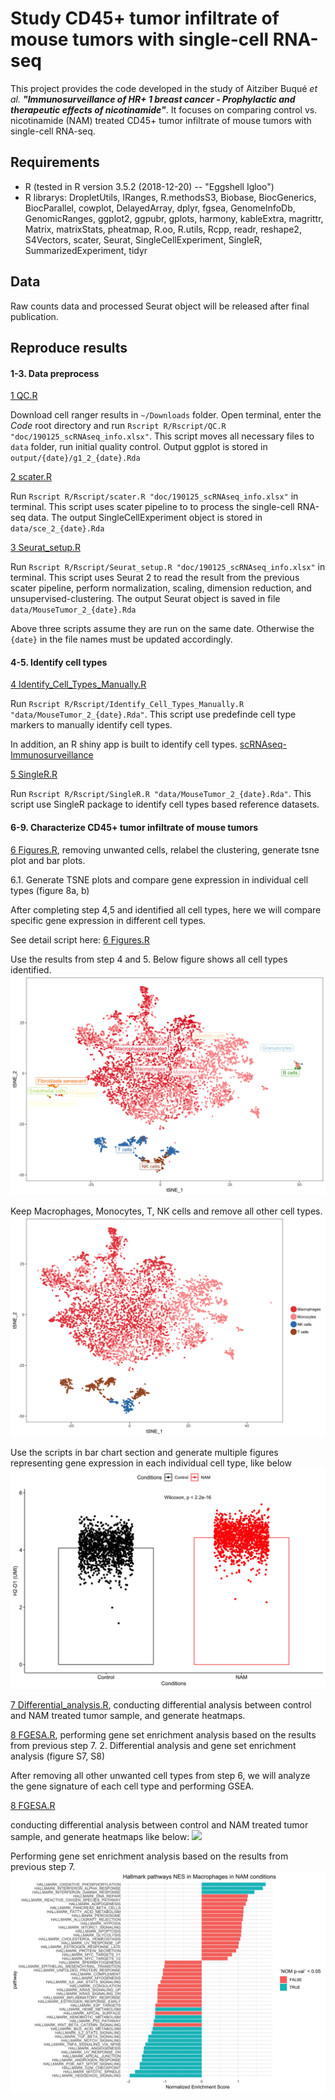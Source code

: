 # **Study CD45+ tumor infiltrate of mouse tumors with single-cell RNA-seq**

This project provides the code developed in the study of Aitziber Buqué _et al._ **_"Immunosurveillance of HR+ 1 breast cancer - Prophylactic and therapeutic effects of nicotinamide"_**. It focuses on comparing control vs. nicotinamide (NAM) treated CD45+ tumor infiltrate of mouse tumors with single-cell RNA-seq.

## **Requirements**

* R (tested in R version 3.5.2 (2018-12-20) -- "Eggshell Igloo")
* R librarys: DropletUtils, IRanges, R.methodsS3, Biobase, BiocGenerics, BiocParallel, cowplot, DelayedArray, dplyr, fgsea, GenomeInfoDb, GenomicRanges, ggplot2, ggpubr, gplots, harmony, kableExtra, magrittr, Matrix, matrixStats, pheatmap, R.oo, R.utils, Rcpp, readr, reshape2, S4Vectors, scater, Seurat, SingleCellExperiment, SingleR, SummarizedExperiment, tidyr

## **Data**

Raw counts data and processed Seurat object will be released after final publication.

## **Reproduce results**

#### **1-3. Data preprocess**

[1 QC.R](https://github.com/nyuhuyang/scRNAseq-Immunosurveillance/blob/master/R/Rscript/QC.R)

Download cell ranger results in `~/Downloads` folder. Open terminal, enter the _Code_ root directory and run `Rscript R/Rscript/QC.R "doc/190125_scRNAseq_info.xlsx"`. This script moves all necessary files to `data` folder, run initial quality control. Output ggplot is stored in `output/{date}/g1_2_{date}.Rda`

[2 scater.R](https://github.com/nyuhuyang/scRNAseq-Immunosurveillance/blob/master/R/Rscript/scater.R)

Run `Rscript R/Rscript/scater.R "doc/190125_scRNAseq_info.xlsx"` in terminal. This script uses scater pipeline to to process the single-cell RNA-seq data. The output SingleCellExperiment object is stored in `data/sce_2_{date}.Rda`

[3 Seurat_setup.R](https://github.com/nyuhuyang/scRNAseq-Immunosurveillance/blob/master/R/Rscript/Seurat_setup.R)

Run `Rscript R/Rscript/Seurat_setup.R "doc/190125_scRNAseq_info.xlsx"` in terminal. This script uses Seurat 2 to read the result from the previous scater pipeline, perform normalization, scaling, dimension reduction, and unsupervised-clustering. The output Seurat object is saved in file `data/MouseTumor_2_{date}.Rda`

Above three scripts assume they are run on the same date. Otherwise the `{date}` in the file names must be updated accordingly.


#### **4-5. Identify cell types**

[4 Identify_Cell_Types_Manually.R](https://github.com/nyuhuyang/scRNAseq-Immunosurveillance/blob/master/R/Rscript/Identify_Cell_Types_Manually.R)

Run `Rscript R/Rscript/Identify_Cell_Types_Manually.R "data/MouseTumor_2_{date}.Rda"`. This script use predefinde cell type markers to manually identify cell types.

In addition, an R shiny app is built to identify cell types. [scRNAseq-Immunosurveillance](https://weillcornellmed.shinyapps.io/scRNAseq-Immunosurveillance/)


[5 SingleR.R](https://github.com/nyuhuyang/scRNAseq-Immunosurveillance/blob/master/R/Rscript/SingleR.R)

Run `Rscript R/Rscript/SingleR.R "data/MouseTumor_2_{date}.Rda"`. This script use SingleR package to identify cell types based reference datasets.

#### **6-9. Characterize CD45+ tumor infiltrate of mouse tumors**

[6 Figures.R](https://github.com/nyuhuyang/scRNAseq-Immunosurveillance/blob/master/R/Figures.R), removing unwanted cells, relabel the clustering, generate tsne plot and bar plots. 

6.1. Generate TSNE plots and compare gene expression in individual cell types (figure 8a, b)

After completing step 4,5 and identified all cell types, here we will compare specific gene expression in different cell types.

See detail script here: [6 Figures.R](https://github.com/nyuhuyang/scRNAseq-Immunosurveillance/blob/master/R/Figures.R)

Use the results from step 4 and 5. Below figure shows all cell types identified.
![](https://github.com/nyuhuyang/scRNAseq-Immunosurveillance/blob/master/Figs/T%20cells_Monocytes.jpeg)

Keep Macrophages, Monocytes, T, NK cells and remove all other cell types.
![](https://github.com/nyuhuyang/scRNAseq-Immunosurveillance/blob/master/Figs/T%20cells_NK%20cells.jpeg)

Use the scripts in bar chart section and generate multiple figures representing gene expression in each individual cell type, like below
![](https://github.com/nyuhuyang/scRNAseq-Immunosurveillance/blob/master/Figs/Macrophages_H2-D1.jpeg)

[7 Differential_analysis.R](https://github.com/nyuhuyang/scRNAseq-Immunosurveillance/blob/master/R/Differential_analysis.R), conducting differential analysis between control and NAM treated tumor sample, and generate heatmaps.

[8 FGESA.R](https://github.com/nyuhuyang/scRNAseq-Immunosurveillance/blob/master/R/FGESA.R), performing gene set enrichment analysis based on the results from previous step 7. 
2. Differential analysis and gene set enrichment analysis (figure S7, S8)

After removing all other unwanted cell types from step 6, we will analyze the gene signature of each cell type and performing GSEA.

[8 FGESA.R](https://github.com/nyuhuyang/scRNAseq-Immunosurveillance/blob/master/R/FGESA.R)

conducting differential analysis between control and NAM treated tumor sample, and generate heatmaps like below:
![](https://github.com/nyuhuyang/scRNAseq-Immunosurveillance/blob/master/Figs/Monocytes_NAM%20vs.Monocytes_Control.jpeg)

Performing gene set enrichment analysis based on the results from previous step 7.
![](https://github.com/nyuhuyang/scRNAseq-Immunosurveillance/blob/master/Figs/Hallmark_GSEA_Macrophages.jpeg)
